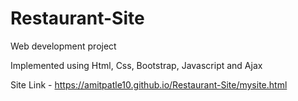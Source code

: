 # Restaurant-Site

Web development project

Implemented using Html, Css, Bootstrap, Javascript and Ajax 

Site Link - https://amitpatle10.github.io/Restaurant-Site/mysite.html 
